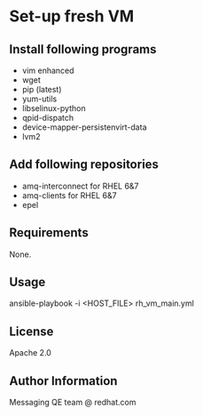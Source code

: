 Set-up fresh VM
=========

Install following programs
--------------------------

- vim enhanced
- wget
- pip (latest)
- yum-utils
- libselinux-python
- qpid-dispatch
- device-mapper-persistenvirt-data
- lvm2


Add following repositories
--------------------------

- amq-interconnect for RHEL 6&7
- amq-clients for RHEL 6&7
- epel

Requirements
------------

None.


Usage
----------------

ansible-playbook -i <HOST_FILE> rh_vm_main.yml


License
-------

Apache 2.0


Author Information
------------------

Messaging QE team @ redhat.com
